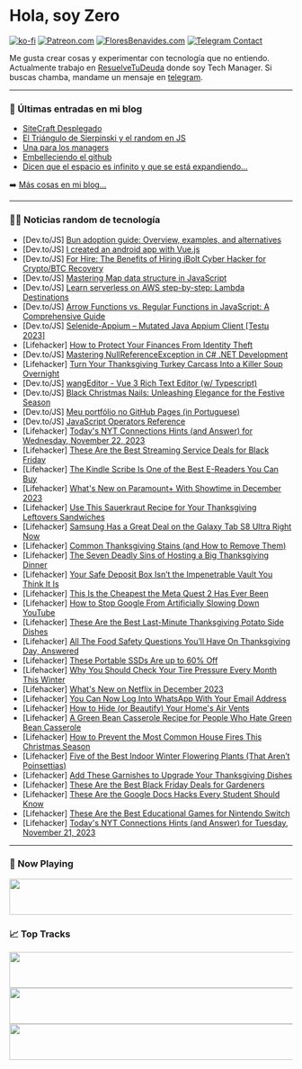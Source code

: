 # Hola, soy Zero

[![ko-fi](https://ko-fi.com/img/githubbutton_sm.svg)](https://ko-fi.com/J3J4N0LUK)
[![Patreon.com](https://img.shields.io/endpoint.svg?url=https%3A%2F%2Fshieldsio-patreon.vercel.app%2Fapi%3Fusername%3Dzerodragon%26type%3Dpatrons&style=for-the-badge)](https://patreon.com/zerodragon)
[![FloresBenavides.com](https://img.shields.io/website?down_message=oops&label=MiBlog&style=for-the-badge&up_message=online&url=https%3A%2F%2Ffloresbenavides.com)](https://floresbenavides.com)
[![Telegram Contact](https://img.shields.io/badge/escr%C3%ADbeme-ZeroDragon-%2326A5E4?style=for-the-badge&logo=telegram)](https://t.me/zerodragon)

Me gusta crear cosas y experimentar con tecnología que no entiendo.
Actualmente trabajo en [ResuelveTuDeuda](http://github.com/resuelve) donde soy Tech Manager.
Si buscas chamba, mandame un mensaje en [telegram](https://t.me/zerodragon).

---

### 📕 Últimas entradas en mi blog
<!-- BLOG-POST-LIST:START -->
- [SiteCraft Desplegado](https://floresbenavides.com/sitecraft-desplegado/)
- [El Triángulo de Sierpinski y el random en JS](https://floresbenavides.com/el-triangulo-de-sierpinski-y-el-random-en-js/)
- [Una para los managers](https://floresbenavides.com/una-para-los-managers/)
- [Embelleciendo el github](https://floresbenavides.com/embelleciendo-el-github/)
- [Dicen que el espacio es infinito y que se está expandiendo…](https://floresbenavides.com/dicen-que-el-espacio-es-infinito-y-que-se-esta-expandiendo/)
<!-- BLOG-POST-LIST:END -->

➡️ [Más cosas en mi blog...](https://floresbenavides.com)

---

### 👨‍💻 Noticias random de tecnología
<!-- TECH-POSTS:START -->
- [Dev.to/JS] [Bun adoption guide: Overview, examples, and alternatives](https://dev.to/logrocket/bun-adoption-guide-overview-examples-and-alternatives-309f)
- [Dev.to/JS] [I created an android app with Vue.js](https://dev.to/lucapu88/i-created-an-android-app-with-vuejs-1186)
- [Dev.to/JS] [For Hire: The Benefits of Hiring iBolt Cyber Hacker for Crypto/BTC Recovery](https://dev.to/carolbrock/for-hire-the-benefits-of-hiring-ibolt-cyber-hacker-for-cryptobtc-recovery-61h)
- [Dev.to/JS] [Mastering Map data structure in JavaScript](https://dev.to/fabienschlegel/mastering-map-data-structure-in-javascript-5966)
- [Dev.to/JS] [Learn serverless on AWS step-by-step: Lambda Destinations](https://dev.to/slsbytheodo/learn-serverless-on-aws-step-by-step-lambda-destinations-f5b)
- [Dev.to/JS] [Arrow Functions vs. Regular Functions in JavaScript: A Comprehensive Guide](https://dev.to/ichintansoni/arrow-functions-vs-regular-functions-in-javascript-a-comprehensive-guide-4dpi)
- [Dev.to/JS] [Selenide-Appium – Mutated Java Appium Client [Testμ 2023]](https://dev.to/lambdatest/selenide-appium-mutated-java-appium-client-testm-2023-3e05)
- [Lifehacker] [How to Protect Your Finances From Identity Theft](https://lifehacker.com/money/how-to-protect-your-finances-from-identity-theft)
- [Dev.to/JS] [Mastering NullReferenceException in C# .NET Development](https://dev.to/iamcymentho/mastering-nullreferenceexception-in-c-net-development-1k2j)
- [Lifehacker] [Turn Your Thanksgiving Turkey Carcass Into a Killer Soup Overnight](https://lifehacker.com/food-drink/best-turkey-soup-recipe)
- [Dev.to/JS] [wangEditor - Vue 3 Rich Text Editor &lpar;w/ Typescript&rpar;](https://dev.to/cn-2k/wangeditor-vue-3-rich-text-editor-w-typescript-1kgc)
- [Dev.to/JS] [Black Christmas Nails: Unleashing Elegance for the Festive Season](https://dev.to/nailsshapes/black-christmas-nails-unleashing-elegance-for-the-festive-season-4a7d)
- [Dev.to/JS] [Meu portfólio no GitHub Pages &lpar;in Portuguese&rpar;](https://dev.to/memeco/meu-portfolio-do-github-pages-1lf3)
- [Dev.to/JS] [JavaScript Operators Reference](https://dev.to/umahichristopher/javascript-operators-reference-4fjn)
- [Lifehacker] [Today&#39;s NYT Connections Hints &lpar;and Answer&rpar; for Wednesday, November 22, 2023](https://lifehacker.com/entertainment/todays-nyt-connections-hints-and-answer-for-wednesday-november-22-2023)
- [Lifehacker] [These Are the Best Streaming Service Deals for Black Friday](https://lifehacker.com/entertainment/best-black-friday-streaming-service-deals)
- [Lifehacker] [The Kindle Scribe Is One of the Best E-Readers You Can Buy](https://lifehacker.com/tech/kindle-scribe-review)
- [Lifehacker] [What&#39;s New on Paramount+ With Showtime in December 2023](https://lifehacker.com/entertainment/new-releases-paramount-plus-december-2023)
- [Lifehacker] [Use This Sauerkraut Recipe for Your Thanksgiving Leftovers Sandwiches](https://lifehacker.com/food-drink/sauerkraut-recipe-for-better-thanksgiving-leftovers)
- [Lifehacker] [Samsung Has a Great Deal on the Galaxy Tab S8 Ultra Right Now](https://lifehacker.com/tech/samsung-galaxy-tab-s8-ultra-black-friday-sale)
- [Lifehacker] [Common Thanksgiving Stains &lpar;and How to Remove Them&rpar;](https://lifehacker.com/home/how-to-remove-common-thanksgiving-stains)
- [Lifehacker] [The Seven Deadly Sins of Hosting a Big Thanksgiving Dinner](https://lifehacker.com/food-drink/worst-thanksgiving-host-mistakes)
- [Lifehacker] [Your Safe Deposit Box Isn’t the Impenetrable Vault You Think It Is](https://lifehacker.com/money/safe-deposit-box-drilling)
- [Lifehacker] [This Is the Cheapest the Meta Quest 2 Has Ever Been](https://lifehacker.com/entertainment/meta-quest-2-black-friday-deal)
- [Lifehacker] [How to Stop Google From Artificially Slowing Down YouTube](https://lifehacker.com/tech/stop-google-slowing-down-youtube-firefox-edge)
- [Lifehacker] [These Are the Best Last-Minute Thanksgiving Potato Side Dishes](https://lifehacker.com/food-drink/best-thanksgiving-potato-side-dishes)
- [Lifehacker] [All The Food Safety Questions You’ll Have On Thanksgiving Day, Answered](https://lifehacker.com/all-the-food-safety-questions-you-ll-have-on-thanksgivi-1744092050)
- [Lifehacker] [These Portable SSDs Are up to 60% Off](https://lifehacker.com/tech/portable-ssd-sales)
- [Lifehacker] [Why You Should Check Your Tire Pressure Every Month This Winter](https://lifehacker.com/travel/check-tire-pressure-winter)
- [Lifehacker] [What&#39;s New on Netflix in December 2023](https://lifehacker.com/entertainment/netflix-december-2023)
- [Lifehacker] [You Can Now Log Into WhatsApp With Your Email Address](https://lifehacker.com/tech/log-into-whatsapp-with-email-address)
- [Lifehacker] [How to Hide &lpar;or Beautify&rpar; Your Home&#39;s Air Vents](https://lifehacker.com/home/hide-air-vents)
- [Lifehacker] [A Green Bean Casserole Recipe for People Who Hate Green Bean Casserole](https://lifehacker.com/food-drink/from-scratch-green-bean-casserole-recipe)
- [Lifehacker] [How to Prevent the Most Common House Fires This Christmas Season](https://lifehacker.com/home/prevent-christmas-fires)
- [Lifehacker] [Five of the Best Indoor Winter Flowering Plants &lpar;That Aren’t Poinsettias&rpar;](https://lifehacker.com/home/best-indoor-winter-flowering-plants)
- [Lifehacker] [Add These Garnishes to Upgrade Your Thanksgiving Dishes](https://lifehacker.com/food-drink/thanksgiving-garnishes)
- [Lifehacker] [These Are the Best Black Friday Deals for Gardeners](https://lifehacker.com/home/black-friday-gardening-deals)
- [Lifehacker] [These Are the Google Docs Hacks Every Student Should Know](https://lifehacker.com/family/google-docs-hacks-for-students)
- [Lifehacker] [These Are the Best Educational Games for Nintendo Switch](https://lifehacker.com/entertainment/the-best-educational-games-for-nintendo-switch)
- [Lifehacker] [Today&#39;s NYT Connections Hints &lpar;and Answer&rpar; for Tuesday, November 21, 2023](https://lifehacker.com/entertainment/nyt-connections-answer-today-november-21-2023)<!-- TECH-POSTS:END -->

---

### 🎵 Now Playing
<a href="https://spotify-now-playing-dun.vercel.app/now-playing?open"><img src="https://spotify-now-playing-dun.vercel.app/now-playing" width="540" height="64"></a>

### 📈 Top Tracks
<a href="https://spotify-now-playing-dun.vercel.app/top-tracks?i=1&open"><img src="https://spotify-now-playing-dun.vercel.app/top-tracks?i=1" width="540" height="64"></a>
<a href="https://spotify-now-playing-dun.vercel.app/top-tracks?i=2&open"><img src="https://spotify-now-playing-dun.vercel.app/top-tracks?i=2" width="540" height="64"></a>
<a href="https://spotify-now-playing-dun.vercel.app/top-tracks?i=3&open"><img src="https://spotify-now-playing-dun.vercel.app/top-tracks?i=3" width="540" height="64"></a>
